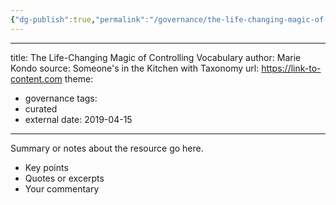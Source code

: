 ```yaml
---
{"dg-publish":true,"permalink":"/governance/the-life-changing-magic-of-controlling-vocabulary/"}
---
```


---
title: The Life-Changing Magic of Controlling Vocabulary
author: Marie Kondo
source: Someone's in the Kitchen with Taxonomy
url: https://link-to-content.com
theme:
  - governance
tags:
  - curated
  - external
date: 2019-04-15
---

Summary or notes about the resource go here.

- Key points
- Quotes or excerpts
- Your commentary

